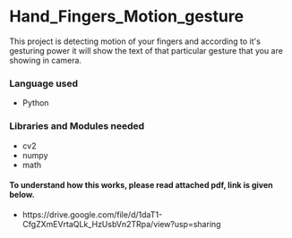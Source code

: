 # Hand_Fingers_Motion_gesture
This project is detecting motion of your fingers and according to it's gesturing power it will show the text of that particular gesture that you are showing in camera.

<h3>Language used</h3>
<ul>
	<li>Python</li>
</ul> 

<h3>Libraries and Modules needed</h3>
<ul>
	<li>cv2</li>
	<li>numpy</li>
	<li>math</li>
</ul>

<h4>To understand how this works, please read attached pdf, link is given below.</h4>

<ul>
	<li>https://drive.google.com/file/d/1daT1-CfgZXmEVrtaQLk_HzUsbVn2TRpa/view?usp=sharing</li>
</ul> 
